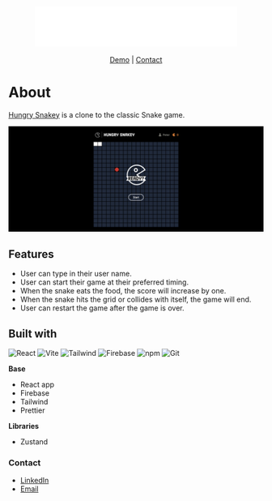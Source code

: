 <div align="center">
  <a href="https://hungry-snakey.web.app/" style="display:block;">
    <img src="src/assets/logo.png" alt="Logo" width="400px">
  </a>

  <p align="center">
    <a href="https://hungry-snakey.web.app/">Demo</a>
    |
    <a href="https://github.com/peipeix2/Hungry-Snakey/#Contact">Contact</a>
  </p>
</div>

# About

[Hungry Snakey](https://hungry-snakey.web.app/) is a clone to the classic Snake game.

![Alt text](src/assets/snake-demo1.png)

## Features

- User can type in their user name.
- User can start their game at their preferred timing.
- When the snake eats the food, the score will increase by one.
- When the snake hits the grid or collides with itself, the game will end.
- User can restart the game after the game is over.

## Built with

![React](https://img.shields.io/badge/React-61DAFB.svg?style=for-the-badge&logo=React&logoColor=black) ![Vite](https://img.shields.io/badge/Vite-646CFF.svg?style=for-the-badge&logo=Vite&logoColor=white) ![Tailwind](https://img.shields.io/badge/Tailwind%20CSS-06B6D4.svg?style=for-the-badge&logo=Tailwind-CSS&logoColor=white) ![Firebase](https://img.shields.io/badge/Firebase-FFCA28.svg?style=for-the-badge&logo=Firebase&logoColor=black) ![npm](https://img.shields.io/badge/npm-CB3837.svg?style=for-the-badge&logo=npm&logoColor=white) ![Git](https://img.shields.io/badge/Git-F05032.svg?style=for-the-badge&logo=Git&logoColor=white)

**Base**

- React app
- Firebase
- Tailwind
- Prettier

**Libraries**

- Zustand

### Contact

- [LinkedIn](https://www.linkedin.com/in/pei-pei-hsueh-1a8a4a7a/)
- [Email](mailto:peipei.hsueh@outlook.com)
